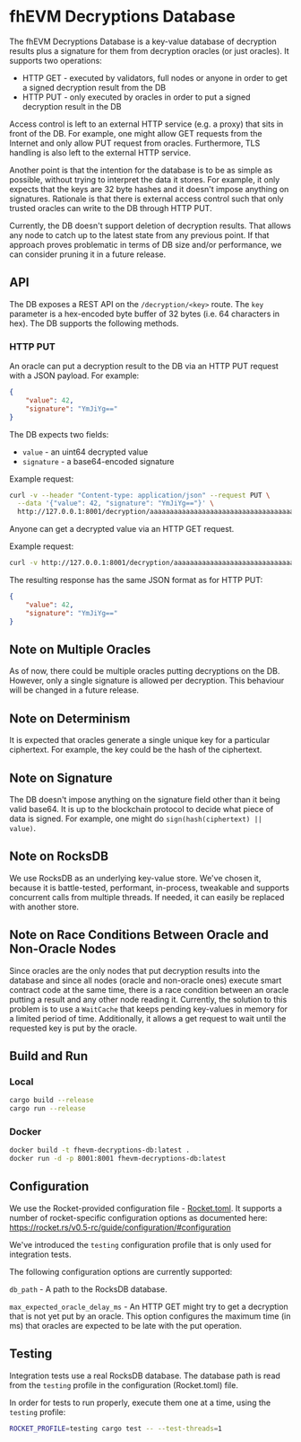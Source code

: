 # fhEVM Decryptions Database

The fhEVM Decryptions Database is a key-value database of decryption results plus a signature for them from decryption oracles (or just oracles). It supports two operations:
* HTTP GET - executed by validators, full nodes or anyone in order to get a signed decryption result from the DB
* HTTP PUT - only executed by oracles in order to put a signed decryption result in the DB

Access control is left to an external HTTP service (e.g. a proxy) that sits in front of the DB. For example, one might allow GET requests from the Internet and only allow PUT request from oracles. Furthermore, TLS handling is also left to the external HTTP service.

Another point is that the intention for the database is to be as simple as possible, without trying to interpret the data it stores. For example, it only expects that the keys are 32 byte hashes and it doesn't impose anything on signatures. Rationale is that there is external access control such that only trusted oracles can write to the DB through HTTP PUT.

Currently, the DB doesn't support deletion of decryption results. That allows any node to catch up to the latest state from any previous point. If that approach proves problematic in terms of DB size and/or performance, we can consider pruning it in a future release.

## API
The DB exposes a REST API on the `/decryption/<key>` route. The `key` parameter is a hex-encoded byte buffer of 32 bytes (i.e. 64 characters in hex).
The DB supports the following methods.

### HTTP PUT
An oracle can put a decryption result to the DB via an HTTP PUT request with a JSON payload. For example:
```json
{
    "value": 42,
    "signature": "YmJiYg=="
}
```
The DB expects two fields:
* `value` - an uint64 decrypted value
* `signature` - a base64-encoded signature

Example request:
```bash
curl -v --header "Content-type: application/json" --request PUT \
  --data '{"value": 42, "signature": "YmJiYg=="}' \
  http://127.0.0.1:8001/decryption/aaaaaaaaaaaaaaaaaaaaaaaaaaaaaaaaaaaaaaaaaaaaaaaaaaaaaaaaaaaaaaaa
```

Anyone can get a decrypted value via an HTTP GET request.

Example request:
```bash
curl -v http://127.0.0.1:8001/decryption/aaaaaaaaaaaaaaaaaaaaaaaaaaaaaaaaaaaaaaaaaaaaaaaaaaaaaaaaaaaaaaaa
```

The resulting response has the same JSON format as for HTTP PUT:
```json
{
    "value": 42,
    "signature": "YmJiYg=="
}
```

## Note on Multiple Oracles
As of now, there could be multiple oracles putting decryptions on the DB. However, only a single signature is allowed per decryption. This behaviour will be changed in a future release.

## Note on Determinism
It is expected that oracles generate a single unique key for a particular ciphertext. For example, the key could be the hash of the ciphertext.

## Note on Signature
The DB doesn't impose anything on the signature field other than it being valid base64. It is up to the blockchain protocol to decide what piece of data is signed. For example, one might do `sign(hash(ciphertext) || value)`.

## Note on RocksDB
We use RocksDB as an underlying key-value store. We've chosen it, because it is battle-tested, performant, in-process, tweakable and supports concurrent calls from multiple threads. If needed, it can easily be replaced with another store.

## Note on Race Conditions Between Oracle and Non-Oracle Nodes
Since oracles are the only nodes that put decryption results into the database and since all nodes (oracle and non-oracle ones) execute smart contract code at the same time, there is a race condition between an oracle putting a result and any other node reading it. Currently, the solution to this problem is to use a `WaitCache` that keeps pending key-values in memory for a limited period of time. Additionally, it allows a get request to wait until the requested key is put by the oracle.

## Build and Run
### Local
```bash
cargo build --release
cargo run --release
```

### Docker
```bash
docker build -t fhevm-decryptions-db:latest .
docker run -d -p 8001:8001 fhevm-decryptions-db:latest
```

## Configuration
We use the Rocket-provided configuration file - [Rocket.toml](Rocket.toml). It supports a number of rocket-specific configuration options as documented here: https://rocket.rs/v0.5-rc/guide/configuration/#configuration

We've introduced the `testing` configuration profile that is only used for integration tests.

The following configuration options are currently supported:

`db_path` - A path to the RocksDB database.

`max_expected_oracle_delay_ms` - An HTTP GET might try to get a decryption that is not yet put by an oracle. This option configures the maximum time (in ms) that oracles are expected to be late with the put operation.

## Testing
Integration tests use a real RocksDB database. The database path is read from the `testing` profile in the configuration (Rocket.toml) file.

In order for tests to run properly, execute them one at a time, using the `testing` profile:
```bash
ROCKET_PROFILE=testing cargo test -- --test-threads=1
```
